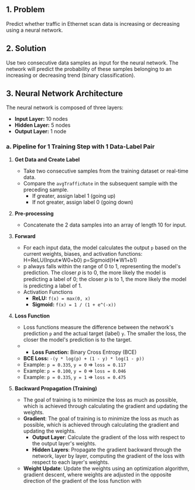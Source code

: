 ## 1. Problem

Predict whether traffic in Ethernet scan data is increasing or decreasing using a neural network.

## 2. Solution

Use two consecutive data samples as input for the neural network. The network will predict the probability of these samples belonging to an increasing or decreasing trend (binary classification).

## 3. Neural Network Architecture

The neural network is composed of three layers:

* **Input Layer:** 10 nodes
* **Hidden Layer:** 5 nodes
* **Output Layer:** 1 node

### a. Pipeline for 1 Training Step with 1 Data-Label Pair

1. **Get Data and Create Label**
   * Take two consecutive samples from the training dataset or real-time data.
   * Compare the `avgTrafficRate` in the subsequent sample with the preceding sample.
     * If greater, assign label 1 (going up)
     * If not greater, assign label 0 (going down)

2. **Pre-processing**
   * Concatenate the 2 data samples into an array of length 10 for input.

3. **Forward**
   * For each input data, the model calculates the output `p` based on the current weights, biases, and activation functions:
                        H=ReLU(Input∗W0+b0)
                        p=Sigmoid(H∗W1+b1)
   * p always falls within the range of 0 to 1, representing the model's prediction. The closer 𝑝 is to 0, the more likely the model is predicting a label of 0; the closer 𝑝 is to 1, the more likely the model is predicting a label of 1.
   * Activation Functions
     * **ReLU:** `f(x) = max(0, x)`
     * **Sigmoid:** `f(x) = 1 / (1 + e^(-x))`

4. **Loss Function**
   * Loss functions measure the difference between the network's prediction `p` and the actual target (label) `y`. The smaller the loss, the closer the model's prediction is to the target.
   * * **Loss Function:** Binary Cross Entropy (BCE)
   * **BCE Loss:** `-(y * log(p) + (1 - y) * log(1 - p))`
    * Example: `p = 0.335`, `y = 0` => `loss = 0.117`
    * Example: `p = 0.100`, `y = 0` => `loss = 0.046`
    * Example: `p = 0.335`, `y = 1` => `loss = 0.475`
5. **Backward Propagation (Training)**
   * The goal of training is to minimize the loss as much as possible, which is achieved through calculating the gradient and updating the weights.
   * **Gradient**: The goal of training is to minimize the loss as much as possible, which is achieved through calculating the gradient and updating the weights.
       * **Output Layer**: Calculate the gradient of the loss with respect to the output    layer's weights.
       * **Hidden Layers**:  Propagate the gradient backward through the network, layer by layer, computing the gradient of the loss with respect to each layer's weights.
   * **Weight Update**: Update the weights using an optimization algorithm, gradient descent, where weights are adjusted in the opposite direction of the gradient of the loss function with 

